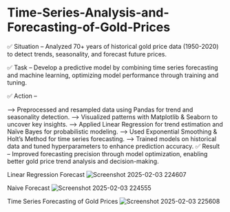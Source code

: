 # Time-Series-Analysis-and-Forecasting-of-Gold-Prices
✅ Situation – Analyzed 70+ years of historical gold price data (1950-2020) to detect trends, seasonality, and forecast future prices.

✅ Task – Develop a predictive model by combining time series forecasting and machine learning, optimizing model performance through training and tuning.

✅ Action –

--> Preprocessed and resampled data using Pandas for trend and seasonality detection.
--> Visualized patterns with Matplotlib & Seaborn to uncover key insights.
--> Applied Linear Regression for trend estimation and Naïve Bayes for probabilistic modeling.
--> Used Exponential Smoothing & Holt’s Method for time series forecasting.
--> Trained models on historical data and tuned hyperparameters to enhance prediction accuracy.
✅ Result – Improved forecasting precision through model optimization, enabling better gold price trend analysis and decision-making.

Linear Regression Forecast
![Screenshot 2025-02-03 224607](https://github.com/user-attachments/assets/19a601ea-a380-4fb9-9b62-ed74da672a7c)


Naive Forecast
![Screenshot 2025-02-03 224555](https://github.com/user-attachments/assets/d7c632bd-aa80-4517-9069-6ef18b352c9b)


Time Series Forecasting of Gold Prices
![Screenshot 2025-02-03 225608](https://github.com/user-attachments/assets/58589c84-2108-42af-9746-d0c1845e0ab2)


